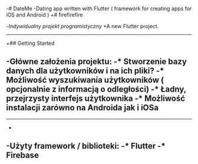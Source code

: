 -# DateMe
-Dating app written with Flutter ( framework for creating apps for iOS and Android )
+# firefirefire
 
-_Indywidualny projekt programistyczny_
+A new Flutter project.
 
----
+## Getting Started
 
-Główne założenia projektu:
-* Stworzenie bazy danych dla użytkowników i na ich pliki?
-* Możliwość wyszukiwania użytkowników ( opcjonalnie z informacją o odległości)
-* Ładny, przejrzysty interfejs użytkownika
-* Możliwość instalacji zarówno na Androida jak i iOSa
-
----
-
-Użyty framework / biblioteki:
-* Flutter
-* Firebase
----

